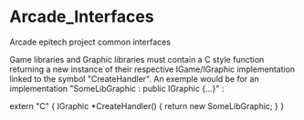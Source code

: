 # Arcade_Interfaces
Arcade epitech project common interfaces

Game libraries and Graphic libraries must contain a C style function returning a new instance of their respective IGame/IGraphic implementation linked to the symbol "CreateHandler".
An exemple would be for an implementation "SomeLibGraphic : public IGraphic {...}" :

extern "C" {
	IGraphic	*CreateHandler()
	{
		return new SomeLibGraphic;
	}
}
